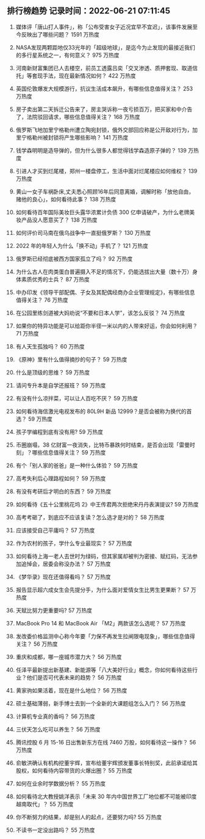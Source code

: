 
## 排行榜趋势 记录时间：2022-06-21 07:11:45
  
  1. 媒体评「唐山打人事件」，称「公布受害女子近况宜早不宜迟」，该事件发展至今反映出了哪些问题？ 1591 万热度
    
  2. NASA发现两颗距地仅33光年的「超级地球」，是迄今为止发现的最接近我们的多行星系统之一，有何意义？ 975 万热度
    
  3. 河南新财富集团已人去楼空，前员工透露吕奕「交叉渗透、质押套现、取道信托」等套现手法，现在最新情况如何？ 422 万热度
    
  4. 英国伦敦爆发大规模游行，抗议生活成本飙升，有哪些信息值得关注？ 253 万热度
    
  5. 房子卖出第二天拆迁公告来了，房主哭诉称一夜亏损百万，把买家和中介告了，法院驳回请求，哪些信息值得关注？ 168 万热度
    
  6. 俄罗斯飞地加里宁格勒州遭立陶宛封锁，俄外交部回应称是公开敌对行为，加里宁格勒州被封锁将产生哪些影响？ 141 万热度
    
  7. 钱学森明明是造导弹的，但为什么很多人都觉得钱学森造原子弹的？ 139 万热度
    
  8. 引进人才买到烂尾楼，郑州一楼盘停工，生活中面对烂尾楼应如何维权？ 139 万热度
    
  9. 黄山一女子车祸卧床,丈夫悉心照顾16年后同意离婚，调解时称「放他自由，赌他的良心」，如何看待此事？ 138 万热度
    
  10. 如何看待百年国际美妆巨头露华浓累计负债 300 亿申请破产，为什么老牌美妆产品没人愿意买了？ 138 万热度
    
  11. 如何评价司马南在俄乌战争中一直挺俄罗斯？ 130 万热度
    
  12. 2022 年的年轻人为什么「换不动」手机了？ 121 万热度
    
  13. 俄罗斯已经彻底被西方国家孤立了吗？ 92 万热度
    
  14. 为什么古人在肉类蛋白普遍摄入不足的情况下，仍能选拔出大量（数十万）身体素质优秀的士兵？ 87 万热度
    
  15. 中办印发《领导干部配偶、子女及其配偶经商办企业管理规定》，有哪些信息值得关注？ 76 万热度
    
  16. 在公园里练剑道被大妈劝说“不要和日本人学”，该怎么反驳？ 74 万热度
    
  17. 如果你的特异功能是可以给距你半径一米以内的人带来好运，你会如何利用？ 71 万热度
    
  18. 有人天生孤独吗？ 60 万热度
    
  19. 《原神》里有什么值得摘抄的句子？ 59 万热度
    
  20. 什么是顶级的思维？ 59 万热度
    
  21. 请问专升本是自学还报班？ 59 万热度
    
  22. 有没有什么凉拌菜，可以让人百吃不厌？ 59 万热度
    
  23. 如何看待海信激光电视发布的 80L9H 新品 12999？是否会被称为换代的首选？ 59 万热度
    
  24. 孩子学编程到底有没有用? 59 万热度
    
  25. 币圈崩塌，38 亿财富一夜消失，比特币暴跌何时结束，是否会出现「雷曼时刻」？哪些信息值得关注？ 59 万热度
    
  26. 有个「别人家的爸爸」是一种什么体验？ 59 万热度
    
  27. 高考失利后心理路程如何？ 59 万热度
    
  28. 有没有考研后才明白的东西？ 59 万热度
    
  29. 如何看待《五十公里桃花坞 2》中王传君两次拒绝宋丹丹表演提议? 59 万热度
    
  30. 高考考砸了，到底应不应该复读？怎么选才是对的？ 58 万热度
    
  31. 应该接受自己平庸吗？ 57 万热度
    
  32. 作为农村的孩子，学什么专业最现实？ 57 万热度
    
  33. 如何看待上海一老人去世时为绿码，但其家属却被判为密接、赋红码，无法参加追悼会，居委会称没办法？ 57 万热度
    
  34. 《梦华录》现在还值得看吗？ 57 万热度
    
  35. 报告显示超六成女生会先提分手，为什么面对爱情女生比男生更果断？ 57 万热度
    
  36. 天赋比努力更重要吗? 57 万热度
    
  37. MacBook Pro 14 和 MacBook Air 「M2」两款该怎么选呢？ 57 万热度
    
  38. 发改委价格监测中心称今年要「力保不再发生拉闸限电现象」，哪些信息值得关注？ 56 万热度
    
  39. 重庆和成都，哪一座城市潜力大？ 56 万热度
    
  40. 任泽平最新提出新基建、新能源等「八大美好行业」概念，你如何看待这些行业？他们是否可代表未来的趋势？ 56 万热度
    
  41. 黄家驹如果活着，现在是什么地位？ 56 万热度
    
  42. 硕士基础薄弱，新手博士去到一个全新的大课题组怎么入门？ 56 万热度
    
  43. 计算机专业真的香吗？ 56 万热度
    
  44. 三伏天怎么吃可以养生？ 56 万热度
    
  45. 腾讯控股 6 月 15-16 日出售新东方在线 7460 万股，如何看待这一操作？ 56 万热度
    
  46. 俞敏洪确认有机构挖董宇辉，宣布给董宇辉颁发董事长特别奖，此前承诺给其股权，如何看待内容带货的火爆出圈？ 55 万热度
    
  47. 如何在业余时学数据分析？ 55 万热度
    
  48. 如何看待北大教授姚洋表示「未来 30 年内中国世界工厂地位都不可能被印度越南取代」？ 55 万热度
    
  49. 你不断努力的结果，却是别人的起点，还要努力吗? 55 万热度
    
  50. 不读书一定没出路吗？ 55 万热度
    